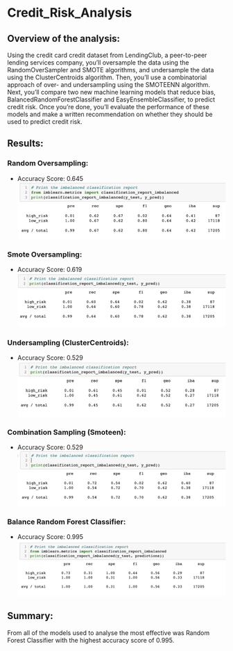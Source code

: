 # Credit_Risk_Analysis

## Overview of the analysis: 

Using the credit card credit dataset from LendingClub, a peer-to-peer lending services company, you’ll oversample the data using the RandomOverSampler and SMOTE algorithms, and undersample the data using the ClusterCentroids algorithm. Then, you’ll use a combinatorial approach of over- and undersampling using the SMOTEENN algorithm. Next, you’ll compare two new machine learning models that reduce bias, BalancedRandomForestClassifier and EasyEnsembleClassifier, to predict credit risk. Once you’re done, you’ll evaluate the performance of these models and make a written recommendation on whether they should be used to predict credit risk.

## Results: 

### Random Oversampling: 
- Accuracy Score: 0.645
![oversampling](https://github.com/Lesliec87/Credit_Risk_Analysis/blob/main/Resources/oversampling.png)

### Smote Oversampling:
- Accuracy Score: 0.619
![smote](https://github.com/Lesliec87/Credit_Risk_Analysis/blob/main/Resources/smote.png)

### Undersampling (ClusterCentroids):
- Accuracy Score: 0.529
![undersampling](https://github.com/Lesliec87/Credit_Risk_Analysis/blob/main/Resources/Undersampling.png)

### Combination Sampling (Smoteen):
- Accuracy Score: 0.529
![smoteen](https://github.com/Lesliec87/Credit_Risk_Analysis/blob/main/Resources/Smooten.png)

### Balance Random Forest Classifier:
- Accuracy Score: 0.995
![forest](https://github.com/Lesliec87/Credit_Risk_Analysis/blob/main/Resources/forest%20classifier.png)


## Summary: 
From all of the models used to analyse the most effective was Random Forest Classifier with the highest accuracy score of 0.995. 


